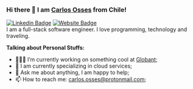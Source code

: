 ### Hi there 👋 I am [Carlos Osses](http://cosses.dev/) from Chile! 
[![Linkedin Badge](https://img.shields.io/badge/-LinkedIn-0e76a8?style=flat-square&logo=Linkedin&logoColor=white)](https://www.linkedin.com/in/carlos-osses-lizana-316b01103/)
[![Website Badge](https://img.shields.io/badge/Website-3b5998?style=flat-square&logo=google-chrome&logoColor=white)](http://cosses.dev)
</br>
I am a full-stack software engineer. I love programming, technology and traveling.

**Talking about Personal Stuffs:**
- 👨🏻‍💻 I’m currently working on something cool at [Globant](https://www.globant.com/);
- 🚀 I am currently specializing in cloud services;
- 💬 Ask me about anything, I am happy to help;
- 📫 How to reach me: carlos.osses@protonmail.com;
<!--📝 [Resume](https://gkassym.netlify.app/Resume.pdf). -->
